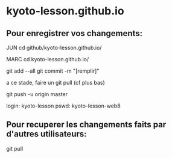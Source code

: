 # kyoto-lesson.github.io

Pour enregistrer vos changements:
-----------------------------------
JUN
cd github/kyoto-lesson.github.io/

MARC
cd kyoto-lesson.github.io/

git add --all
git commit -m "[remplir]"

a ce stade, faire un git pull (cf plus bas)

git push -u origin master

login: kyoto-lesson
pswd: kyoto-lesson-web8

Pour recuperer les changements faits par d'autres utilisateurs:
----------------------------------------------------------------------
git pull

